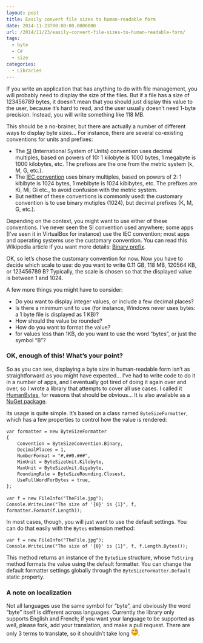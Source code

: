 ```yaml
---
layout: post
title: Easily convert file sizes to human-readable form
date: 2014-11-23T00:00:00.0000000
url: /2014/11/23/easily-convert-file-sizes-to-human-readable-form/
tags:
  - byte
  - C#
  - size
categories:
  - Libraries
---
```



If you write an application that has anything to do with file management, you will probably need to display the size of the files. But if a file has a size of 123456789 bytes, it doesn’t mean that you should just display this value to the user, because it’s hard to read, and the user usually doesn’t need 1-byte precision. Instead, you will write something like 118 MB.

This should be a no-brainer, but there are actually a number of different ways to display byte sizes… For instance, there are several co-existing conventions for units and prefixes:

- The [SI](http://en.wikipedia.org/wiki/International_System_of_Units) (International System of Units) convention uses decimal multiples, based on powers of 10: 1 kilobyte is 1000 bytes, 1 megabyte is 1000 kilobytes, etc. The prefixes are the one from the metric system (k, M, G, etc.).
- The [IEC convention](http://en.wikipedia.org/wiki/Binary_prefix#IEC_prefixes) uses binary multiples, based on powers of 2: 1 kibibyte is 1024 bytes, 1 mebibyte is 1024 kibibytes, etc. The prefixes are Ki, Mi, Gi etc., to avoid confusion with the metric system.
- But neither of these conventions is commonly used: the customary convention is to use binary mutiples (1024), but decimal prefixes (K, M, G, etc.).


Depending on the context, you might want to use either of these conventions. I’ve never seen the SI convention used anywhere; some apps (I’ve seen it in VirtualBox for instance) use the IEC convention; most apps and operating systems use the customary convention. You can read this Wikipedia article if you want more details: [Binary prefix](http://en.wikipedia.org/wiki/Binary_prefix).

OK, so let’s chose the customary convention for now. Now you have to decide which scale to use: do you want to write 0.11 GB, 118 MB, 120564 KB, or 123456789 B? Typically, the scale is chosen so that the displayed value is between 1 and 1024.

A few more things you might have to consider:

- Do you want to display integer values, or include a few decimal places?
- Is there a minimum unit to use (for instance, Windows never uses bytes: a 1 byte file is displayed as 1 KB)?
- How should the value be rounded?
- How do you want to format the value?
- for values less than 1KB, do you want to use the word “bytes”, or just the symbol “B”?


### OK, enough of this! What’s your point?

So as you can see, displaying a byte size in human-readable form isn’t as straightforward as you might have expected… I’ve had to write code to do it in a number of apps, and I eventually got tired of doing it again over and over, so I wrote a library that attempts to cover all use cases. I called it [HumanBytes](https://github.com/thomaslevesque/HumanBytes), for reasons that should be obvious… It is also available as a [NuGet package](https://www.nuget.org/packages/HumanBytes).

Its usage is quite simple. It’s based on a class named `ByteSizeFormatter`, which has a few properties to control how the value is rendered:

```
var formatter = new ByteSizeFormatter
{
    Convention = ByteSizeConvention.Binary,
    DecimalPlaces = 1,
    NumberFormat = "#,##0.###",
    MinUnit = ByteSizeUnit.Kilobyte,
    MaxUnit = ByteSizeUnit.Gigabyte,
    RoundingRule = ByteSizeRounding.Closest,
    UseFullWordForBytes = true,
};

var f = new FileInfo("TheFile.jpg");
Console.WriteLine("The size of '{0}' is {1}", f, formatter.Format(f.Length));
```

In most cases, though, you will just want to use the default settings. You can do that easily with the `Bytes` extension method:

```
var f = new FileInfo("TheFile.jpg");
Console.WriteLine("The size of '{0}' is {1}", f, f.Length.Bytes());
```

This method returns an instance of the `ByteSize` structure, whose `ToString` method formats the value using the default formatter. You can change the default formatter settings globally through the `ByteSizeFormatter.Default` static property.

### A note on localization

Not all languages use the same symbol for “byte”, and obviously the word “byte” itself is different across languages. Currently the library only supports English and French; if you want your language to be supported as well, please fork, add your translation, and make a pull request. There are only 3 terms to translate, so it shouldn’t take long ![Winking smile](wlEmoticon-winkingsmile.png).

